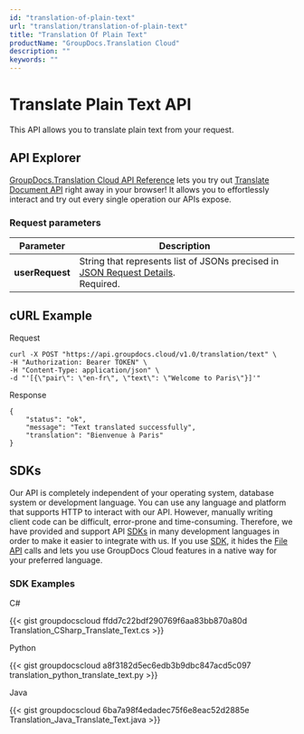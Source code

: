 ```yaml
---
id: "translation-of-plain-text"
url: "translation/translation-of-plain-text"
title: "Translation Of Plain Text"
productName: "GroupDocs.Translation Cloud"
description: ""
keywords: ""
---
```


# Translate Plain Text API #

This API allows you to translate plain text from your request.

## API Explorer ##

[GroupDocs.Translation Cloud API Reference](https://apireference.groupdocs.cloud/translation) lets you try out [Translate Document API](https://apireference.groupdocs.cloud/translation/#/Transport/PostRunTranslationText) right away in your browser! It allows you to effortlessly interact and try out every single operation our APIs expose.

### Request parameters ###

|**Parameter**|**Description**|
|---|---|
|**userRequest**|String that represents list of JSONs precised in [JSON Request Details](https://wiki.groupdocs.cloud/translationcloud/developer-guide/json-request-details/).<br>Required.|

## cURL Example ##

Request

``` 
curl -X POST "https://api.groupdocs.cloud/v1.0/translation/text" \
-H "Authorization: Bearer TOKEN" \
-H "Content-Type: application/json" \
-d "'[{\"pair\": \"en-fr\", \"text\": \"Welcome to Paris\"}]'"
```
Response

``` 
{
    "status": "ok",
    "message": "Text translated successfully",
    "translation": "Bienvenue à Paris"
}
```

## SDKs ##

Our API is completely independent of your operating system, database system or development language. You can use any language and platform that supports HTTP to interact with our API. However, manually writing client code can be difficult, error-prone and time-consuming. Therefore, we have provided and support API [SDKs](https://github.com/groupdocs-translation-cloud) in many development languages in order to make it easier to integrate with us. If you use [SDK](https://github.com/groupdocs-translation-cloud), it hides the [File API](https://apireference.groupdocs.cloud/translation/#/File) calls and lets you use GroupDocs Cloud features in a native way for your preferred language.

### SDK Examples ###

C#

{{< gist groupdocscloud ffdd7c22bdf290769f6aa83bb870a80d Translation_CSharp_Translate_Text.cs >}}

Python

{{< gist groupdocscloud a8f3182d5ec6edb3b9dbc847acd5c097 translation_python_translate_text.py >}}

Java

{{< gist groupdocscloud 6ba7a98f4edadec75f6e8eac52d2885e Translation_Java_Translate_Text.java >}}